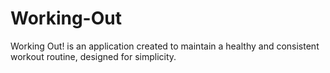 # Working-Out
Working Out! is an application created to maintain a healthy and consistent workout routine, designed for simplicity.
